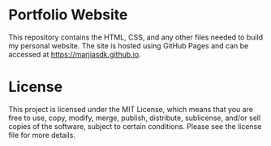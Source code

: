 # Portfolio Website

This repository contains the HTML, CSS, and any other files needed to build my personal website. The site is hosted using GitHub Pages and can be accessed at https://marjiasdk.github.io.

# License

This project is licensed under the MIT License, which means that you are free to use, copy, modify, merge, publish, distribute, sublicense, and/or sell copies of the software, subject to certain conditions. Please see the license file for more details.

